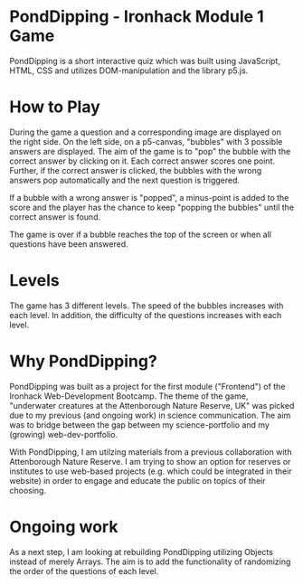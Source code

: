 # PondDipping - Ironhack Module 1 Game


PondDipping is a short interactive quiz which was built using JavaScript, HTML, CSS and utilizes DOM-manipulation and the library p5.js.


# How to Play

During the game a question and a corresponding image are displayed on the right side. On the left side, on a p5-canvas, "bubbles" with 3 possible answers are displayed. The aim of the game is to "pop" the bubble with the correct answer by clicking on it. Each correct answer scores one point. Further, if the correct answer is clicked, the bubbles with the wrong answers pop automatically and the next question is triggered.

If a bubble with a wrong answer is "popped", a minus-point is added to the score and the player has the chance to keep "popping the bubbles" until the correct answer is found.

The game is over if a bubble reaches the top of the screen or when all questions have been answered.


# Levels

The game has 3 different levels. The speed of the bubbles increases with each level. In addition, the difficulty of the questions increases with each level. 


# Why PondDipping?

PondDipping was built as a project for the first module ("Frontend") of the Ironhack Web-Development Bootcamp.
The theme of the game, "underwater creatures at the Attenborough Nature Reserve, UK" was picked due to my previous (and ongoing work) in science communication. The aim was to bridge between the gap between my science-portfolio and my (growing) web-dev-portfolio.

With PondDipping, I am utilzing materials from a previous collaboration with Attenborough Nature Reserve. I am trying to show an option for reserves or institutes to use web-based projects (e.g. which could be integrated in their website) in order to engage and educate the public on topics of their choosing.


# Ongoing work

As a next step, I am looking at rebuilding PondDipping utilizing Objects instead of merely Arrays. The aim is to add the functionality of randomizing the order of the questions of each level.
